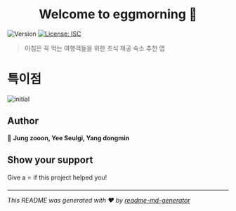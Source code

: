 <h1 align="center">Welcome to eggmorning 👋</h1>
<p>
  <img alt="Version" src="https://img.shields.io/badge/version-1.0.0-blue.svg?cacheSeconds=2592000" />
  <a href="#" target="_blank">
    <img alt="License: ISC" src="https://img.shields.io/badge/License-ISC-yellow.svg" />
  </a>
</p>

> 아침은 꼭 먹는 여행객들을 위한 조식 제공 숙소 추천 앱

# 특이점
![initial](https://user-images.githubusercontent.com/36289683/79299484-22a25880-7f1f-11ea-8370-5c34fb685f14.png)


## Author

👤 **Jung zooon, Yee Seulgi, Yang dongmin**


## Show your support

Give a ⭐️ if this project helped you!

***
_This README was generated with ❤️ by [readme-md-generator](https://github.com/kefranabg/readme-md-generator)_
